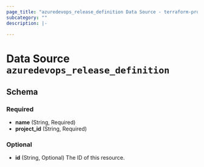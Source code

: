 ```yaml
---
page_title: "azuredevops_release_definition Data Source - terraform-provider-azuredevops"
subcategory: ""
description: |-
  
---
```


# Data Source `azuredevops_release_definition`





## Schema

### Required

- **name** (String, Required)
- **project_id** (String, Required)

### Optional

- **id** (String, Optional) The ID of this resource.



